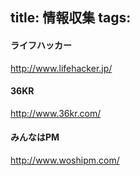 title: 情報収集
tags:
---

#### ライフハッカー

http://www.lifehacker.jp/

#### 36KR

http://www.36kr.com/

#### みんなはPM

http://www.woshipm.com/
